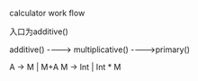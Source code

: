 calculator work flow

入口为additive()

additive() ----> multiplicative() ---->primary()


A -> M | M+A
M -> Int | Int * M